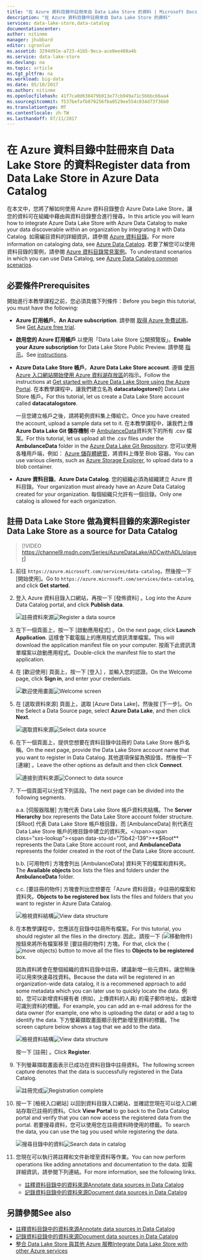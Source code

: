 ```yaml
---
title: "在 Azure 資料目錄中註冊來自 Data Lake Store 的資料 | Microsoft Docs"
description: "在 Azure 資料目錄中註冊來自 Data Lake Store 的資料"
services: data-lake-store,data-catalog
documentationcenter: 
author: nitinme
manager: jhubbard
editor: cgronlun
ms.assetid: 3294d91e-a723-41b5-9eca-ace0ee408a4b
ms.service: data-lake-store
ms.devlang: na
ms.topic: article
ms.tgt_pltfrm: na
ms.workload: big-data
ms.date: 05/10/2017
ms.author: nitinme
ms.openlocfilehash: 41f7ca0d638479b013e77cb949a71c566bc66aa4
ms.sourcegitcommit: f537befafb079256fba0529ee554c034d73f36b0
ms.translationtype: MT
ms.contentlocale: zh-TW
ms.lasthandoff: 07/11/2017
---
```

# <a name="register-data-from-data-lake-store-in-azure-data-catalog"></a><span data-ttu-id="75b42-103">在 Azure 資料目錄中註冊來自 Data Lake Store 的資料</span><span class="sxs-lookup"><span data-stu-id="75b42-103">Register data from Data Lake Store in Azure Data Catalog</span></span>
<span data-ttu-id="75b42-104">在本文中，您將了解如何使用 Azure 資料目錄整合 Azure Data Lake Store，讓您的資料可在組織中藉由與資料目錄整合進行搜尋。</span><span class="sxs-lookup"><span data-stu-id="75b42-104">In this article you will learn how to integrate Azure Data Lake Store with Azure Data Catalog to make your data discoverable within an organization by integrating it with Data Catalog.</span></span> <span data-ttu-id="75b42-105">如需編目資料的詳細資訊，請參閱 [Azure 資料目錄](../data-catalog/data-catalog-what-is-data-catalog.md)。</span><span class="sxs-lookup"><span data-stu-id="75b42-105">For more information on cataloging data, see [Azure Data Catalog](../data-catalog/data-catalog-what-is-data-catalog.md).</span></span> <span data-ttu-id="75b42-106">若要了解您可以使用資料目錄的案例，請參閱 [Azure 資料目錄常見案例](../data-catalog/data-catalog-common-scenarios.md)。</span><span class="sxs-lookup"><span data-stu-id="75b42-106">To understand scenarios in which you can use Data Catalog, see [Azure Data Catalog common scenarios](../data-catalog/data-catalog-common-scenarios.md).</span></span>

## <a name="prerequisites"></a><span data-ttu-id="75b42-107">必要條件</span><span class="sxs-lookup"><span data-stu-id="75b42-107">Prerequisites</span></span>
<span data-ttu-id="75b42-108">開始進行本教學課程之前，您必須具備下列條件：</span><span class="sxs-lookup"><span data-stu-id="75b42-108">Before you begin this tutorial, you must have the following:</span></span>

* <span data-ttu-id="75b42-109">**Azure 訂用帳戶**。</span><span class="sxs-lookup"><span data-stu-id="75b42-109">**An Azure subscription**.</span></span> <span data-ttu-id="75b42-110">請參閱 [取得 Azure 免費試用](https://azure.microsoft.com/pricing/free-trial/)。</span><span class="sxs-lookup"><span data-stu-id="75b42-110">See [Get Azure free trial](https://azure.microsoft.com/pricing/free-trial/).</span></span>
* <span data-ttu-id="75b42-111">**啟用您的 Azure 訂用帳戶** 以使用「Data Lake Store 公開預覽版」。</span><span class="sxs-lookup"><span data-stu-id="75b42-111">**Enable your Azure subscription** for Data Lake Store Public Preview.</span></span> <span data-ttu-id="75b42-112">請參閱 [指示](data-lake-store-get-started-portal.md)。</span><span class="sxs-lookup"><span data-stu-id="75b42-112">See [instructions](data-lake-store-get-started-portal.md).</span></span>
* <span data-ttu-id="75b42-113">**Azure Data Lake Store 帳戶**。</span><span class="sxs-lookup"><span data-stu-id="75b42-113">**Azure Data Lake Store account**.</span></span> <span data-ttu-id="75b42-114">遵循 [使用 Azure 入口網站開始使用 Azure 資料湖存放區](data-lake-store-get-started-portal.md)的指示。</span><span class="sxs-lookup"><span data-stu-id="75b42-114">Follow the instructions at [Get started with Azure Data Lake Store using the Azure Portal](data-lake-store-get-started-portal.md).</span></span> <span data-ttu-id="75b42-115">在本教學課程中，讓我們建立名為 **datacatalogstore**的 Data Lake Store 帳戶。</span><span class="sxs-lookup"><span data-stu-id="75b42-115">For this tutorial, let us create a Data Lake Store account called **datacatalogstore**.</span></span>

    <span data-ttu-id="75b42-116">一旦您建立帳戶之後，請將範例資料集上傳給它。</span><span class="sxs-lookup"><span data-stu-id="75b42-116">Once you have created the account, upload a sample data set to it.</span></span> <span data-ttu-id="75b42-117">在本教學課程中，讓我們上傳 **Azure Data Lake Git 儲存機制** 中 [AmbulanceData](https://github.com/Azure/usql/tree/master/Examples/Samples/Data/AmbulanceData/)資料夾下的所有 .csv 檔案。</span><span class="sxs-lookup"><span data-stu-id="75b42-117">For this tutorial, let us upload all the .csv files under the **AmbulanceData** folder in the [Azure Data Lake Git Repository](https://github.com/Azure/usql/tree/master/Examples/Samples/Data/AmbulanceData/).</span></span> <span data-ttu-id="75b42-118">您可以使用各種用戶端，例如： [Azure 儲存體總管](http://storageexplorer.com/)，將資料上傳至 Blob 容器。</span><span class="sxs-lookup"><span data-stu-id="75b42-118">You can use various clients, such as [Azure Storage Explorer](http://storageexplorer.com/), to upload data to a blob container.</span></span>
* <span data-ttu-id="75b42-119">**Azure 資料目錄**。</span><span class="sxs-lookup"><span data-stu-id="75b42-119">**Azure Data Catalog**.</span></span> <span data-ttu-id="75b42-120">您的組織必須為組織建立 Azure 資料目錄。</span><span class="sxs-lookup"><span data-stu-id="75b42-120">Your organization must already have an Azure Data Catalog created for your organization.</span></span> <span data-ttu-id="75b42-121">每個組織只允許有一個目錄。</span><span class="sxs-lookup"><span data-stu-id="75b42-121">Only one catalog is allowed for each organization.</span></span>

## <a name="register-data-lake-store-as-a-source-for-data-catalog"></a><span data-ttu-id="75b42-122">註冊 Data Lake Store 做為資料目錄的來源</span><span class="sxs-lookup"><span data-stu-id="75b42-122">Register Data Lake Store as a source for Data Catalog</span></span>

> [!VIDEO https://channel9.msdn.com/Series/AzureDataLake/ADCwithADL/player]

1. <span data-ttu-id="75b42-123">前往 `https://azure.microsoft.com/services/data-catalog`，然後按一下 [開始使用]。</span><span class="sxs-lookup"><span data-stu-id="75b42-123">Go to `https://azure.microsoft.com/services/data-catalog`, and click **Get started**.</span></span>
2. <span data-ttu-id="75b42-124">登入 Azure 資料目錄入口網站，再按一下 [發佈資料] 。</span><span class="sxs-lookup"><span data-stu-id="75b42-124">Log into the Azure Data Catalog portal, and click **Publish data**.</span></span>

    <span data-ttu-id="75b42-125">![註冊資料來源](./media/data-lake-store-with-data-catalog/register-data-source.png "註冊資料來源")</span><span class="sxs-lookup"><span data-stu-id="75b42-125">![Register a data source](./media/data-lake-store-with-data-catalog/register-data-source.png "Register a data source")</span></span>
3. <span data-ttu-id="75b42-126">在下一個頁面上，按一下 [啟動應用程式] 。</span><span class="sxs-lookup"><span data-stu-id="75b42-126">On the next page, click **Launch Application**.</span></span> <span data-ttu-id="75b42-127">這樣會下載電腦上的應用程式資訊清單檔案。</span><span class="sxs-lookup"><span data-stu-id="75b42-127">This will download the application manifest file on your computer.</span></span> <span data-ttu-id="75b42-128">按兩下此資訊清單檔案以啟動應用程式。</span><span class="sxs-lookup"><span data-stu-id="75b42-128">Double-click the manifest file to start the application.</span></span>
4. <span data-ttu-id="75b42-129">在 [歡迎使用] 頁面上，按一下 [登入] ，並輸入您的認證。</span><span class="sxs-lookup"><span data-stu-id="75b42-129">On the Welcome page, click **Sign in**, and enter your credentials.</span></span>

    <span data-ttu-id="75b42-130">![歡迎使用畫面](./media/data-lake-store-with-data-catalog/welcome.screen.png "歡迎使用畫面")</span><span class="sxs-lookup"><span data-stu-id="75b42-130">![Welcome screen](./media/data-lake-store-with-data-catalog/welcome.screen.png "Welcome screen")</span></span>
5. <span data-ttu-id="75b42-131">在 [選取資料來源] 頁面上，選取 [Azure Data Lake]，然後按 [下一步]。</span><span class="sxs-lookup"><span data-stu-id="75b42-131">On the Select a Data Source page, select **Azure Data Lake**, and then click **Next**.</span></span>

    <span data-ttu-id="75b42-132">![選取資料來源](./media/data-lake-store-with-data-catalog/select-source.png "選取資料來源")</span><span class="sxs-lookup"><span data-stu-id="75b42-132">![Select data source](./media/data-lake-store-with-data-catalog/select-source.png "Select data source")</span></span>
6. <span data-ttu-id="75b42-133">在下一個頁面上，提供您想要在資料目錄中註冊的 Data Lake Store 帳戶名稱。</span><span class="sxs-lookup"><span data-stu-id="75b42-133">On the next page, provide the Data Lake Store account name that you want to register in Data Catalog.</span></span> <span data-ttu-id="75b42-134">其他選項保留為預設值，然後按一下 [連線] 。</span><span class="sxs-lookup"><span data-stu-id="75b42-134">Leave the other options as default and then click **Connect**.</span></span>

    <span data-ttu-id="75b42-135">![連接到資料來源](./media/data-lake-store-with-data-catalog/connect-to-source.png "連接到資料來源")</span><span class="sxs-lookup"><span data-stu-id="75b42-135">![Connect to data source](./media/data-lake-store-with-data-catalog/connect-to-source.png "Connect to data source")</span></span>
7. <span data-ttu-id="75b42-136">下一個頁面可以分成下列區段。</span><span class="sxs-lookup"><span data-stu-id="75b42-136">The next page can be divided into the following segments.</span></span>

    <span data-ttu-id="75b42-137">a.</span><span class="sxs-lookup"><span data-stu-id="75b42-137">a.</span></span> <span data-ttu-id="75b42-138">[伺服器階層] 方塊代表 Data Lake Store 帳戶資料夾結構。</span><span class="sxs-lookup"><span data-stu-id="75b42-138">The **Server Hierarchy** box represents the Data Lake Store account folder structure.</span></span> <span data-ttu-id="75b42-139">[$Root] 代表 Data Lake Store 帳戶根目錄，而 [AmbulanceData] 則代表在 Data Lake Store 帳戶的根目錄中建立的資料夾。</span><span class="sxs-lookup"><span data-stu-id="75b42-139">**$Root** represents the Data Lake Store account root, and **AmbulanceData** represents the folder created in the root of the Data Lake Store account.</span></span>

    <span data-ttu-id="75b42-140">b.</span><span class="sxs-lookup"><span data-stu-id="75b42-140">b.</span></span> <span data-ttu-id="75b42-141">[可用物件] 方塊會列出 [AmbulanceData] 資料夾下的檔案和資料夾。</span><span class="sxs-lookup"><span data-stu-id="75b42-141">The **Available objects** box lists the files and folders under the **AmbulanceData** folder.</span></span>

    <span data-ttu-id="75b42-142">c.</span><span class="sxs-lookup"><span data-stu-id="75b42-142">c.</span></span> <span data-ttu-id="75b42-143">[要註冊的物件] 方塊會列出您想要在「Azure 資料目錄」中註冊的檔案和資料夾。</span><span class="sxs-lookup"><span data-stu-id="75b42-143">**Objects to be registered box** lists the files and folders that you want to register in Azure Data Catalog.</span></span>

    <span data-ttu-id="75b42-144">![檢視資料結構](./media/data-lake-store-with-data-catalog/view-data-structure.png "檢視資料結構")</span><span class="sxs-lookup"><span data-stu-id="75b42-144">![View data structure](./media/data-lake-store-with-data-catalog/view-data-structure.png "View data structure")</span></span>
8. <span data-ttu-id="75b42-145">在本教學課程中，您應該在目錄中註冊所有檔案。</span><span class="sxs-lookup"><span data-stu-id="75b42-145">For this tutorial, you should register all the files in the directory.</span></span> <span data-ttu-id="75b42-146">因此，請按一下 (![移動物件](./media/data-lake-store-with-data-catalog/move-objects.png "移動物件")) 按鈕來將所有檔案移至 [要註冊的物件] 方塊。</span><span class="sxs-lookup"><span data-stu-id="75b42-146">For that, click the (![move objects](./media/data-lake-store-with-data-catalog/move-objects.png "Move objects")) button to move all the files to **Objects to be registered** box.</span></span>

    <span data-ttu-id="75b42-147">因為資料將會在整個組織的資料目錄中註冊，建議新增一些元資料，讓您稍後可以用來快速尋找資料。</span><span class="sxs-lookup"><span data-stu-id="75b42-147">Because the data will be registered in an organization-wide data catalog, it is a recommened approach to add some metadata which you can later use to quickly locate the data.</span></span> <span data-ttu-id="75b42-148">例如，您可以新增資料擁有者 (例如，上傳資料的人員) 的電子郵件地址，或新增可識別資料的標籤。</span><span class="sxs-lookup"><span data-stu-id="75b42-148">For example, you can add an e-mail address for the data owner (for example, one who is uploading the data) or add a tag to identify the data.</span></span> <span data-ttu-id="75b42-149">下方螢幕擷取畫面顯示我們新增至資料的標籤。</span><span class="sxs-lookup"><span data-stu-id="75b42-149">The screen capture below shows a tag that we add to the data.</span></span>

    <span data-ttu-id="75b42-150">![檢視資料結構](./media/data-lake-store-with-data-catalog/view-selected-data-structure.png "檢視資料結構")</span><span class="sxs-lookup"><span data-stu-id="75b42-150">![View data structure](./media/data-lake-store-with-data-catalog/view-selected-data-structure.png "View data structure")</span></span>

    <span data-ttu-id="75b42-151">按一下 [註冊] 。</span><span class="sxs-lookup"><span data-stu-id="75b42-151">Click **Register**.</span></span>
9. <span data-ttu-id="75b42-152">下列螢幕擷取畫面表示已成功在資料目錄中註冊資料。</span><span class="sxs-lookup"><span data-stu-id="75b42-152">The following screen capture denotes that the data is successfully registered in the Data Catalog.</span></span>

    <span data-ttu-id="75b42-153">![註冊完成](./media/data-lake-store-with-data-catalog/registration-complete.png "檢視資料結構")</span><span class="sxs-lookup"><span data-stu-id="75b42-153">![Registration complete](./media/data-lake-store-with-data-catalog/registration-complete.png "View data structure")</span></span>
10. <span data-ttu-id="75b42-154">按一下 [檢視入口網站]  以回到資料目錄入口網站，並確認您現在可以從入口網站存取已註冊的資料。</span><span class="sxs-lookup"><span data-stu-id="75b42-154">Click **View Portal** to go back to the Data Catalog portal and verify that you can now access the registered data from the portal.</span></span> <span data-ttu-id="75b42-155">若要搜尋資料，您可以使用您在註冊資料時使用的標籤。</span><span class="sxs-lookup"><span data-stu-id="75b42-155">To search the data, you can use the tag you used while registering the data.</span></span>

     <span data-ttu-id="75b42-156">![搜尋目錄中的資料](./media/data-lake-store-with-data-catalog/search-data-in-catalog.png "搜尋目錄中的資料")</span><span class="sxs-lookup"><span data-stu-id="75b42-156">![Search data in catalog](./media/data-lake-store-with-data-catalog/search-data-in-catalog.png "Search data in catalog")</span></span>
11. <span data-ttu-id="75b42-157">您現在可以執行將註釋和文件新增至資料等作業。</span><span class="sxs-lookup"><span data-stu-id="75b42-157">You can now perform operations like adding annotations and documentation to the data.</span></span> <span data-ttu-id="75b42-158">如需詳細資訊，請參閱下列連結。</span><span class="sxs-lookup"><span data-stu-id="75b42-158">For more information, see the following links.</span></span>

    * [<span data-ttu-id="75b42-159">註釋資料目錄中的資料來源</span><span class="sxs-lookup"><span data-stu-id="75b42-159">Annotate data sources in Data Catalog</span></span>](../data-catalog/data-catalog-how-to-annotate.md)
    * [<span data-ttu-id="75b42-160">記錄資料目錄中的資料來源</span><span class="sxs-lookup"><span data-stu-id="75b42-160">Document data sources in Data Catalog</span></span>](../data-catalog/data-catalog-how-to-documentation.md)

## <a name="see-also"></a><span data-ttu-id="75b42-161">另請參閱</span><span class="sxs-lookup"><span data-stu-id="75b42-161">See also</span></span>
* [<span data-ttu-id="75b42-162">註釋資料目錄中的資料來源</span><span class="sxs-lookup"><span data-stu-id="75b42-162">Annotate data sources in Data Catalog</span></span>](../data-catalog/data-catalog-how-to-annotate.md)
* [<span data-ttu-id="75b42-163">記錄資料目錄中的資料來源</span><span class="sxs-lookup"><span data-stu-id="75b42-163">Document data sources in Data Catalog</span></span>](../data-catalog/data-catalog-how-to-documentation.md)
* [<span data-ttu-id="75b42-164">整合 Data Lake Store 與其他 Azure 服務</span><span class="sxs-lookup"><span data-stu-id="75b42-164">Integrate Data Lake Store with other Azure services</span></span>](data-lake-store-integrate-with-other-services.md)
